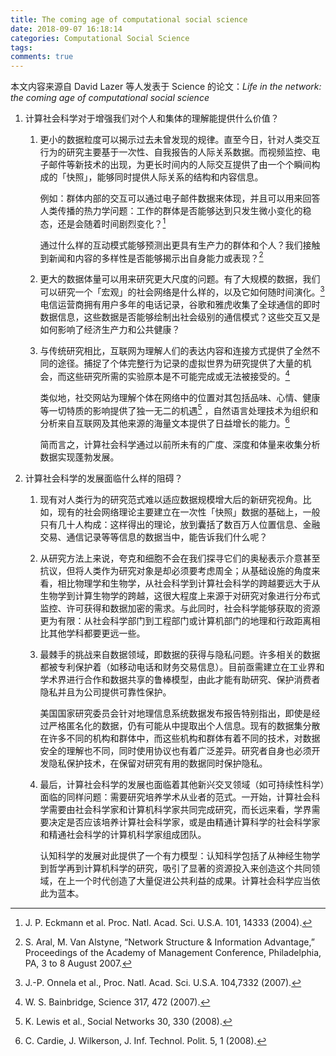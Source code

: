 ```yaml
---
title: The coming age of computational social science
date: 2018-09-07 16:18:14
categories: Computational Social Science
tags:
comments: true
---
```


本文内容来源自 David Lazer 等人发表于 Science 的论文：*Life in the network: the coming age of computational social science*

1. 计算社会科学对于增强我们对个人和集体的理解能提供什么价值？

   1. 更小的数据粒度可以揭示过去未曾发现的规律。直至今日，针对人类交互行为的研究主要基于一次性、自我报告的人际关系数据。而视频监控、电子邮件等新技术的出现，为更长时间内的人际交互提供了由一个个瞬间构成的「快照」，能够同时提供人际关系的结构和内容信息。

      例如：群体内部的交互可以通过电子邮件数据来体现，并且可以用来回答人类传播的热力学问题：工作的群体是否能够达到只发生微小变化的稳态，还是会随着时间剧烈变化？[^1] 

      通过什么样的互动模式能够预测出更具有生产力的群体和个人？我们接触到新闻和内容的多样性是否能够揭示出自身能力或表现？[^2] 

   2. 更大的数据体量可以用来研究更大尺度的问题。有了大规模的数据，我们可以研究一个「宏观」的社会网络是什么样的，以及它如何随时间演化。[^3] 
      电信运营商拥有用户多年的电话记录，谷歌和雅虎收集了全球通信的即时数据信息，这些数据是否能够绘制出社会级别的通信模式？这些交互又是如何影响了经济生产力和公共健康？

   3. 与传统研究相比，互联网为理解人们的表达内容和连接方式提供了全然不同的途径。捕捉了个体完整行为记录的虚拟世界为研究提供了大量的机会，而这些研究所需的实验原本是不可能完成或无法被接受的。[^4] 

      类似地，社交网站为理解个体在网络中的位置对其包括品味、心情、健康等一切特质的影响提供了独一无二的机遇[^5] ，自然语言处理技术为组织和分析来自互联网及其他来源的海量文本提供了日益增长的能力。[^6] 

      简而言之，计算社会科学通过以前所未有的广度、深度和体量来收集分析数据实现蓬勃发展。

2. 计算社会科学的发展面临什么样的阻碍？

   1. 现有对人类行为的研究范式难以适应数据规模增大后的新研究视角。比如，现有的社会网络理论主要建立在一次性「快照」数据的基础上，一般只有几十人构成：这样得出的理论，放到囊括了数百万人位置信息、金融交易、通信记录等等信息的数据当中，能告诉我们什么呢？

   2. 从研究方法上来说，夸克和细胞不会在我们探寻它们的奥秘表示介意甚至抗议，但将人类作为研究对象是却必须要考虑周全；从基础设施的角度来看，相比物理学和生物学，从社会科学到计算社会科学的跨越要远大于从生物学到计算生物学的跨越，这很大程度上来源于对研究对象进行分布式监控、许可获得和数据加密的需求。与此同时，社会科学能够获取的资源更为有限：从社会科学部门到工程部门或计算机部门的地理和行政距离相比其他学科都要更远一些。

   3. 最棘手的挑战来自数据领域，即数据的获得与隐私问题。许多相关的数据都被专利保护着（如移动电话和财务交易信息）。目前亟需建立在工业界和学术界进行合作和数据共享的鲁棒模型，由此才能有助研究、保护消费者隐私并且为公司提供可靠性保护。

      美国国家研究委员会针对地理信息系统数据发布报告特别指出，即使是经过严格匿名化的数据，仍有可能从中提取出个人信息。现有的数据集分散在许多不同的机构和群体中，而这些机构和群体有着不同的技术，对数据安全的理解也不同，同时使用协议也有着广泛差异。研究者自身也必须开发隐私保护技术，在保留对研究有用的数据同时保护隐私。

   4. 最后，计算社会科学的发展也面临着其他新兴交叉领域（如可持续性科学）面临的同样问题：需要研究培养学术从业者的范式。一开始，计算社会科学需要由社会科学家和计算机科学家共同完成研究，而长远来看，学界需要决定是否应该培养计算社会科学家，或是由精通计算科学的社会科学家和精通社会科学的计算机科学家组成团队。

      认知科学的发展对此提供了一个有力模型：认知科学包括了从神经生物学到哲学再到计算机科学的研究，吸引了显著的资源投入来创造这个共同领域，在上一个时代创造了大量促进公共利益的成果。计算社会科学应当依此为蓝本。

[^1]: J. P. Eckmann et al. Proc. Natl. Acad. Sci. U.S.A. 101, 14333 (2004).
[^2]: S. Aral, M. Van Alstyne, “Network Structure & Information Advantage,” Proceedings of the Academy of Management Conference, Philadelphia, PA, 3 to 8 August 2007.
[^3]: J.-P. Onnela et al., Proc. Natl. Acad. Sci. U.S.A. 104,7332 (2007).
[^4]: W. S. Bainbridge, Science 317, 472 (2007).
[^5]: K. Lewis et al., Social Networks 30, 330 (2008).
[^6]: C. Cardie, J. Wilkerson, J. Inf. Technol. Polit. 5, 1 (2008).